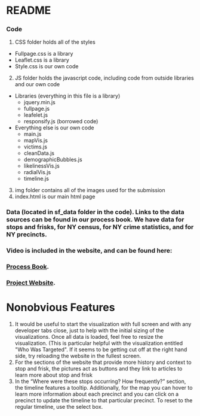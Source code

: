 # README

### Code
1. CSS folder holds all of the styles
  - Fullpage.css is a library
  - Leaflet.css is a library
  - Style.css is our own code
2. JS folder holds the javascript code, including code from outside libraries and our own code
  - Libraries (everything in this file is a library)
    - jquery.min.js
    - fullpage.js
    - leafelet.js
    - responsify.js (borrowed code)
  - Everything else is our own code
    - main.js
    - mapVis.js
    - victims.js
    - cleanData.js
    - demographicBubbles.js
    - likelinessVis.js
    - radialVis.js
    - timeline.js
3. img folder contains all of the images used for the submission
4. index.html is our main html page

### Data (located in sf_data folder in the code). Links to the data sources can be found in our process book. We have data for stops and frisks, for NY census, for NY crime statistics, and for NY precincts.

### Video is included in the website, and can be found here:

### [Process Book](https://docs.google.com/document/d/1inCxJwx6ghS2Z3-Pv2s4m3bgNAKVMZbBy4oFkDpmwD4/edit).

### [Project Website](https://miahcaine.github.io/nsmFinalProject/?fbclid=IwAR05z9XuAcKtmL9GdN38GMP4-PKFB-SMok0OPJQEaKk58m7lrv22Be84L1Q).


# Nonobvious Features
1. It would be useful to start the visualization with full screen and with any developer tabs close, just to help with the initial sizing of the visualizations. Once all data is loaded, feel free to resize the visualization. (This is particular helpful with the visualization entitled "Who Was Targeted". If it seems to be getting cut off at the right hand side, try reloading the website in the fullest screen.
2. For the sections of the website that provide more history and context to stop and frisk, the pictures act as buttons and they link to articles to learn more about stop and frisk
3. In the “Where were these stops occurring? How frequently?” section, the timeline features a tooltip. Additionally, for the map you can hover to learn more information about each precinct and you can click on a precinct to update the timeline to that particular precinct. To reset to the regular timeline, use the select box.
